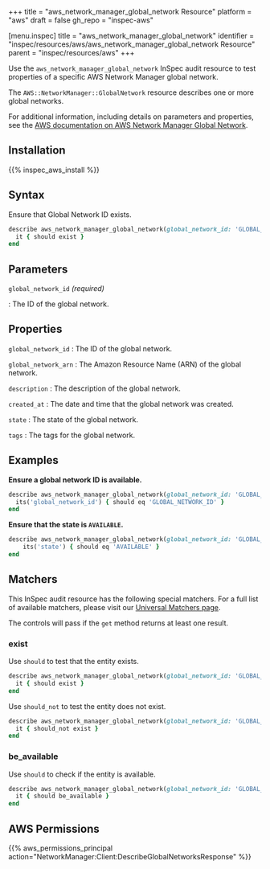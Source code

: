 +++
title = "aws_network_manager_global_network Resource"
platform = "aws"
draft = false
gh_repo = "inspec-aws"

[menu.inspec]
title = "aws_network_manager_global_network"
identifier = "inspec/resources/aws/aws_network_manager_global_network Resource"
parent = "inspec/resources/aws"
+++

Use the `aws_network_manager_global_network` InSpec audit resource to test properties of a specific AWS Network Manager global network.

The `AWS::NetworkManager::GlobalNetwork` resource describes one or more global networks.

For additional information, including details on parameters and properties, see the [AWS documentation on AWS Network Manager Global Network](https://docs.aws.amazon.com/AWSCloudFormation/latest/UserGuide/aws-resource-networkmanager-globalnetwork.html).

## Installation

{{% inspec_aws_install %}}

## Syntax

Ensure that Global Network ID exists.

```ruby
describe aws_network_manager_global_network(global_network_id: 'GLOBAL_NETWORK_ID') do
  it { should exist }
end
```

## Parameters

`global_network_id` _(required)_

: The ID of the global network.

## Properties

`global_network_id`
: The ID of the global network.

`global_network_arn`
: The Amazon Resource Name (ARN) of the global network.

`description`
: The description of the global network.

`created_at`
: The date and time that the global network was created.

`state`
: The state of the global network.

`tags`
: The tags for the global network.

## Examples

**Ensure a global network ID is available.**

```ruby
describe aws_network_manager_global_network(global_network_id: 'GLOBAL_NETWORK_ID') do
  its('global_network_id') { should eq 'GLOBAL_NETWORK_ID' }
end
```

**Ensure that the state is `AVAILABLE`.**

```ruby
describe aws_network_manager_global_network(global_network_id: 'GLOBAL_NETWORK_ID') do
    its('state') { should eq 'AVAILABLE' }
end
```

## Matchers

This InSpec audit resource has the following special matchers. For a full list of available matchers, please visit our [Universal Matchers page](https://www.inspec.io/docs/reference/matchers/).

The controls will pass if the `get` method returns at least one result.

### exist

Use `should` to test that the entity exists.

```ruby
describe aws_network_manager_global_network(global_network_id: 'GLOBAL_NETWORK_ID') do
  it { should exist }
end
```

Use `should_not` to test the entity does not exist.

```ruby
describe aws_network_manager_global_network(global_network_id: 'GLOBAL_NETWORK_ID') do
  it { should_not exist }
end
```

### be_available

Use `should` to check if the entity is available.

```ruby
describe aws_network_manager_global_network(global_network_id: 'GLOBAL_NETWORK_ID') do
  it { should be_available }
end
```

## AWS Permissions

{{% aws_permissions_principal action="NetworkManager:Client:DescribeGlobalNetworksResponse" %}}
